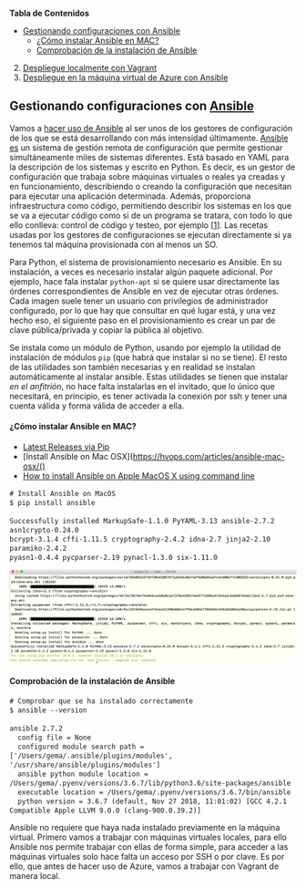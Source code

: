 **Tabla de Contenidos**

- [Gestionando configuraciones con Ansible](#id1)
  - [¿Cómo instalar Ansible en MAC?](#id2)
  - [Comprobación de la instalación de Ansible](#id3)
2. [Despliegue localmente con Vagrant](https://github.com/Gecofer/proyecto-CC/tree/master/provision/vagrant-ubuntu)
3. [Despliegue en la máquina virtual de Azure con Ansible](https://github.com/Gecofer/proyecto-CC/tree/master/provision/Azure)

## Gestionando configuraciones con [Ansible](https://www.youtube.com/watch?v=gFd9aj78_SM) <a name="id1"></a>

Vamos a [hacer uso de Ansible](https://semaphoreci.com/community/tutorials/introduction-to-ansible) al ser unos de los gestores de configuración de los que se está desarrollando con más intensidad últimamente. [Ansible es](https://en.wikipedia.org/wiki/Ansible_%28software%29) un sistema de gestión remota de configuración que permite gestionar simultáneamente miles de sistemas diferentes. Está basado en YAML para la descripción de los sistemas y escrito en Python. Es decir, es un gestor de configuración que trabaja sobre máquinas virtuales o reales ya creadas y en funcionamiento, describiendo o creando la configuración que necesitan para ejecutar una aplicación determinada. Además, proporciona infraestructura como código, permitiendo describir los sistemas en los que se va a ejecutar código como si de un programa se tratara, con todo lo que ello conlleva: control de código y testeo, por ejemplo [[1][1]]. Las recetas usadas por los gestores de configuraciones se ejecutan directamente si ya tenemos tal máquina provisionada con al menos un SO.

Para Python, el sistema de provisionamiento necesario es Ansible. En su instalación, a veces es necesario instalar algún paquete adicional. Por ejemplo, hace fala instalar `python-apt` si se quiere usar directamente las órdenes correspondientes de Ansible en vez de ejecutar otras órdenes. Cada imagen suele tener un usuario con privilegios de administrador configurado, por lo que hay que consultar en qué lugar está, y una vez hecho eso, el siguiente paso en el provisionamiento es crear un par de clave pública/privada y copiar la pública al objetivo.

Se instala como un módulo de Python, usando por ejemplo la utilidad de
instalación de módulos `pip` (que habrá que instalar si no se tiene). El resto de las utilidades son también necesarias y en realidad se instalan automáticamente al instalar ansible. Estas utilidades se tienen que instalar *en el anfitrión*, no hace falta instalarlas en el invitado, que lo único que necesitará, en principio, es tener activada la conexión por ssh y tener una cuenta válida y forma válida de acceder a ella.

#### ¿Cómo instalar Ansible en MAC? <a name="id2"></a>

- [Latest Releases via Pip](https://docs.ansible.com/ansible/2.7/installation_guide/intro_installation.html#latest-releases-via-pip)
- [Install Ansible on Mac OSX](https://hvops.com/articles/ansible-mac-osx/()
- [How to install Ansible on Apple MacOS X using command line](https://www.cyberciti.biz/faq/how-to-install-ansible-on-apple-macos-x-using-command-line/)

~~~
# Install Ansible on MacOS
$ pip install ansible

Successfully installed MarkupSafe-1.1.0 PyYAML-3.13 ansible-2.7.2 asn1crypto-0.24.0
bcrypt-3.1.4 cffi-1.11.5 cryptography-2.4.2 idna-2.7 jinja2-2.10 paramiko-2.4.2
pyasn1-0.4.4 pycparser-2.19 pynacl-1.3.0 six-1.11.0
~~~

![](../docs/images/ansible0.png)

#### Comprobación de la instalación de Ansible <a name="id3"></a>

~~~
# Comprobar que se ha instalado correctamente
$ ansible --version

ansible 2.7.2
  config file = None
  configured module search path = ['/Users/gema/.ansible/plugins/modules', '/usr/share/ansible/plugins/modules']
  ansible python module location = /Users/gema/.pyenv/versions/3.6.7/lib/python3.6/site-packages/ansible
  executable location = /Users/gema/.pyenv/versions/3.6.7/bin/ansible
  python version = 3.6.7 (default, Nov 27 2018, 11:01:02) [GCC 4.2.1 Compatible Apple LLVM 9.0.0 (clang-900.0.39.2)]
~~~

Ansible no requiere que haya nada instalado previamente en la máquina virtual. Primero vamos a trabajar con máquinas virtuales locales, para ello Ansible nos permite trabajar con ellas de forma simple, para acceder a las máquinas virtuales solo hace falta un acceso por SSH o por clave. Es por ello, que antes de hacer uso de Azure, vamos a trabajar con Vagrant de manera local.

[1]: https://jj.github.io/CC/documentos/temas/Provision
